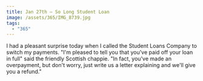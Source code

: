 ```yaml
---
title: Jan 27th — So Long Student Loan
image: /assets/365/IMG_8739.jpg
tags:
  - "365"
---
```

I had a pleasant surprise today when I called the Student Loans Company to switch my payments. "I'm pleased to tell you that you've paid off your loan in full" said the friendly Scottish chappie. "In fact, you've made an overpayment, but don't worry, just write us a letter explaining and we'll give you a refund." 